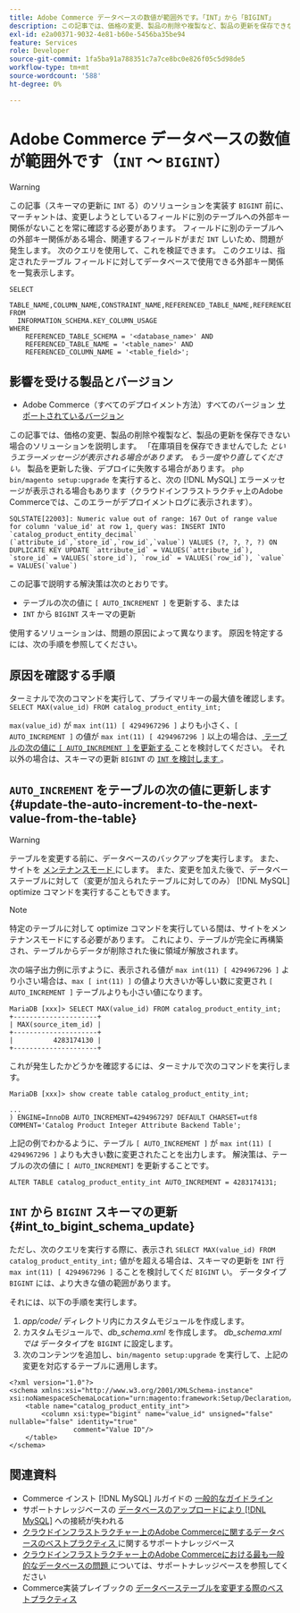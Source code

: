 ```yaml
---
title: Adobe Commerce データベースの数値が範囲外です。「INT」から「BIGINT」
description: この記事では、価格の変更、製品の削除や複製など、製品の更新を保存できない場合のソリューションを説明します。
exl-id: e2a00371-9032-4e81-b60e-5456ba35be94
feature: Services
role: Developer
source-git-commit: 1fa5ba91a788351c7a7ce8bc0e826f05c5d98de5
workflow-type: tm+mt
source-wordcount: '588'
ht-degree: 0%

---
```


# Adobe Commerce データベースの数値が範囲外です（`INT` ～ `BIGINT`）

>[!WARNING]
>
>この記事（スキーマの更新に `INT` る）のソリューションを実装す `BIGINT` 前に、マーチャントは、変更しようとしているフィールドに別のテーブルへの外部キー関係がないことを常に確認する必要があります。 フィールドに別のテーブルへの外部キー関係がある場合、関連するフィールドがまだ `INT` しいため、問題が発生します。 次のクエリを使用して、これを検証できます。 このクエリは、指定されたテーブル フィールドに対してデータベースで使用できる外部キー関係を一覧表示します。
>
>```mysql
>SELECT 
>     TABLE_NAME,COLUMN_NAME,CONSTRAINT_NAME,REFERENCED_TABLE_NAME,REFERENCED_COLUMN_NAME
>FROM
>   INFORMATION_SCHEMA.KEY_COLUMN_USAGE
>WHERE
>     REFERENCED_TABLE_SCHEMA = '<database_name>' AND
>     REFERENCED_TABLE_NAME = '<table_name>' AND
>     REFERENCED_COLUMN_NAME = '<table_field>';
>```

## 影響を受ける製品とバージョン

* Adobe Commerce（すべてのデプロイメント方法）すべてのバージョン [ サポートされているバージョン ](https://www.adobe.com/content/dam/cc/en/legal/terms/enterprise/pdfs/Adobe-Commerce-Software-Lifecycle-Policy.pdf)

この記事では、価格の変更、製品の削除や複製など、製品の更新を保存できない場合のソリューションを説明します。
「在庫項目を保存できませんでした *というエラーメッセージが表示される場合があります。 もう一度やり直してください。* 製品を更新した後、デプロイに失敗する場合があります。 `php bin/magento setup:upgrade` を実行すると、次の [!DNL MySQL] エラーメッセージが表示される場合もあります（クラウドインフラストラクチャ上のAdobe Commerceでは、このエラーがデプロイメントログに表示されます）。

```mysql
SQLSTATE[22003]: Numeric value out of range: 167 Out of range value for column 'value_id' at row 1, query was: INSERT INTO `catalog_product_entity_decimal` (`attribute_id`,`store_id`,`row_id`,`value`) VALUES (?, ?, ?, ?) ON DUPLICATE KEY UPDATE `attribute_id` = VALUES(`attribute_id`), `store_id` = VALUES(`store_id`), `row_id` = VALUES(`row_id`), `value` = VALUES(`value`)
```

この記事で説明する解決策は次のとおりです。
* テーブルの次の値に `[ AUTO_INCREMENT ]` を更新する、または
* `INT` から `BIGINT` スキーマの更新

使用するソリューションは、問題の原因によって異なります。 原因を特定するには、次の手順を参照してください。

## 原因を確認する手順


ターミナルで次のコマンドを実行して、プライマリキーの最大値を確認します。`SELECT MAX(value_id) FROM catalog_product_entity_int;`

`max(value_id)` が `max int(11) [ 4294967296 ]` よりも小さく、`[ AUTO_INCREMENT ]` の値が `max int(11) [ 4294967296 ]` 以上の場合は、[ テーブルの次の値に `[ AUTO_INCREMENT ]` を更新する ](#update-the-auto-increment-to-the-next-value-from-the-table) ことを検討してください。 それ以外の場合は、スキーマの更新 `BIGINT` の [`INT` を検討します ](#int_to_bigint_schema_update)。

## `AUTO_INCREMENT` をテーブルの次の値に更新します {#update-the-auto-increment-to-the-next-value-from-the-table}

>[!WARNING]
>
>テーブルを変更する前に、データベースのバックアップを実行します。 また、サイトを [ メンテナンスモード ](https://experienceleague.adobe.com/docs/commerce-operations/configuration-guide/setup/application-modes.html?lang=ja#maintenance-mode) にします。 また、変更を加えた後で、データベーステーブルに対して（変更が加えられたテーブルに対してのみ） [!DNL MySQL] optimize コマンドを実行することもできます。

>[!NOTE]
>
>特定のテーブルに対して optimize コマンドを実行している間は、サイトをメンテナンスモードにする必要があります。 これにより、テーブルが完全に再構築され、テーブルからデータが削除された後に領域が解放されます。

次の端子出力例に示すように、表示される値が `max int(11) [ 4294967296 ]` より小さい場合は、`max [ int(11) ]` の値より大きいか等しい数に変更され `[ AUTO_INCREMENT ]` テーブルよりも小さい値になります。

```mariadb
MariaDB [xxx]> SELECT MAX(value_id) FROM catalog_product_entity_int;
+---------------------+
| MAX(source_item_id) |
+---------------------+
|          4283174130 |
+---------------------+
```

これが発生したかどうかを確認するには、ターミナルで次のコマンドを実行します。

```
MariaDB [xxx]> show create table catalog_product_entity_int;

...
) ENGINE=InnoDB AUTO_INCREMENT=4294967297 DEFAULT CHARSET=utf8 COMMENT='Catalog Product Integer Attribute Backend Table';
```

上記の例でわかるように、テーブル `[ AUTO_INCREMENT ]` が `max int(11) [ 4294967296 ]` よりも大きい数に変更されたことを出力します。 解決策は、テーブルの次の値に `[ AUTO_INCREMENT]` を更新することです。

```
ALTER TABLE catalog_product_entity_int AUTO_INCREMENT = 4283174131;
```

## `INT` から `BIGINT` スキーマの更新 {#int_to_bigint_schema_update}

ただし、次のクエリを実行する際に、表示され `SELECT MAX(value_id) FROM catalog_product_entity_int;` 値がを超える場合は、スキーマの更新を `INT` 行 `max int(11) [ 4294967296 ]` ることを検討してくだ `BIGINT` い。 データタイプ `BIGINT` には、より大きな値の範囲があります。

それには、以下の手順を実行します。

1. *app/code/* ディレクトリ内にカスタムモジュールを作成します。
1. カスタムモジュールで、*db_schema.xml* を作成します。 *db_schema.xml では* データタイプを `BIGINT` に設定します。
1. 次のコンテンツを追加し、`bin/magento setup:upgrade` を実行して、上記の変更を対応するテーブルに適用します。

```
<?xml version="1.0"?>
<schema xmlns:xsi="http://www.w3.org/2001/XMLSchema-instance" xsi:noNamespaceSchemaLocation="urn:magento:framework:Setup/Declaration/Schema/etc/schema.xsd">
    <table name="catalog_product_entity_int">
        <column xsi:type="bigint" name="value_id" unsigned="false" nullable="false" identity="true"
                comment="Value ID"/>
    </table>
</schema>
```


## 関連資料

* Commerce インスト  [!DNL MySQL]  ルガイドの [ 一般的なガイドライン ](https://experienceleague.adobe.com/docs/commerce-operations/installation-guide/prerequisites/database-server/mysql.html?lang=ja)
* サポートナレッジベースの [ データベースのアップロードにより  [!DNL MySQL]](https://experienceleague.adobe.com/docs/commerce-knowledge-base/kb/troubleshooting/database/database-upload-loses-connection-to-mysql.html?lang=ja) への接続が失われる
* [ クラウドインフラストラクチャー上のAdobe Commerceに関するデータベースのベストプラクティス ](https://experienceleague.adobe.com/docs/commerce-knowledge-base/kb/best-practices/database/database-best-practices-for-magento-commerce-cloud.html?lang=ja) に関するサポートナレッジベース
* [ クラウドインフラストラクチャー上のAdobe Commerceにおける最も一般的なデータベースの問題 ](https://experienceleague.adobe.com/docs/commerce-knowledge-base/kb/best-practices/database/most-common-database-issues-in-magento-commerce-cloud.html?lang=ja) については、サポートナレッジベースを参照してください
* Commerce実装プレイブックの [ データベーステーブルを変更する際のベストプラクティス ](https://experienceleague.adobe.com/ja/docs/commerce-operations/implementation-playbook/best-practices/development/modifying-core-and-third-party-tables#why-adobe-recommends-avoiding-modifications)
